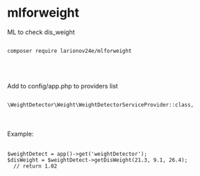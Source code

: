 # mlforweight
ML to check dis_weight


<code>
composer require larionov24e/mlforweight
</code>

<br>

<br>

<br>


Add to config/app.php to providers list



<code>
\WeightDetector\Weight\WeightDetectorServiceProvider::class,
</code>
<br><br><br>
Example:<br><br>
<code>
$weightDetect = app()->get('weightDetector');
$disWeight = $weightDetect->getDisWeight(21.3, 9.1, 26.4);
  // return 1.02
</code>
